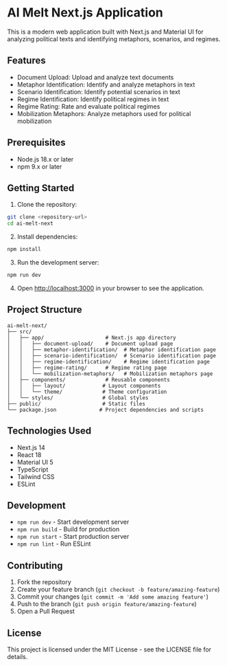 # AI Melt Next.js Application

This is a modern web application built with Next.js and Material UI for analyzing political texts and identifying metaphors, scenarios, and regimes.

## Features

- Document Upload: Upload and analyze text documents
- Metaphor Identification: Identify and analyze metaphors in text
- Scenario Identification: Identify potential scenarios in text
- Regime Identification: Identify political regimes in text
- Regime Rating: Rate and evaluate political regimes
- Mobilization Metaphors: Analyze metaphors used for political mobilization

## Prerequisites

- Node.js 18.x or later
- npm 9.x or later

## Getting Started

1. Clone the repository:
```bash
git clone <repository-url>
cd ai-melt-next
```

2. Install dependencies:
```bash
npm install
```

3. Run the development server:
```bash
npm run dev
```

4. Open [http://localhost:3000](http://localhost:3000) in your browser to see the application.

## Project Structure

```
ai-melt-next/
├── src/
│   ├── app/                    # Next.js app directory
│   │   ├── document-upload/    # Document upload page
│   │   ├── metaphor-identification/  # Metaphor identification page
│   │   ├── scenario-identification/  # Scenario identification page
│   │   ├── regime-identification/    # Regime identification page
│   │   ├── regime-rating/      # Regime rating page
│   │   └── mobilization-metaphors/   # Mobilization metaphors page
│   ├── components/             # Reusable components
│   │   ├── layout/            # Layout components
│   │   └── theme/             # Theme configuration
│   └── styles/                # Global styles
├── public/                    # Static files
└── package.json              # Project dependencies and scripts
```

## Technologies Used

- Next.js 14
- React 18
- Material UI 5
- TypeScript
- Tailwind CSS
- ESLint

## Development

- `npm run dev` - Start development server
- `npm run build` - Build for production
- `npm run start` - Start production server
- `npm run lint` - Run ESLint

## Contributing

1. Fork the repository
2. Create your feature branch (`git checkout -b feature/amazing-feature`)
3. Commit your changes (`git commit -m 'Add some amazing feature'`)
4. Push to the branch (`git push origin feature/amazing-feature`)
5. Open a Pull Request

## License

This project is licensed under the MIT License - see the LICENSE file for details.

